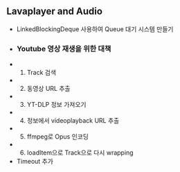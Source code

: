 ## Lavaplayer and Audio
 - LinkedBlockingDeque 사용하여 Queue 대기 시스템 만들기
 - ### Youtube 영상 재생을 위한 대책
 - 1. Track 검색
 - 2. 동영상 URL 추출
 - 3. YT-DLP 정보 가져오기
 - 4. 정보에서 videoplayback URL 추출
 - 5. ffmpeg로 Opus 인코딩
 - 6. loadItem으로 Track으로 다시 wrapping
 - Timeout 추가